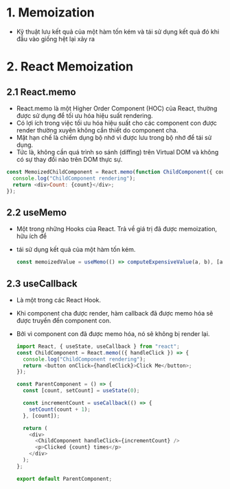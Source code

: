 # 1. Memoization

- Kỹ thuật lưu kết quả của một hàm tốn kém và tái sử dụng kết quả đó khi đầu vào giống hệt lại xảy ra

# 2. React Memoization

## 2.1 React.memo

- React.memo là một Higher Order Component (HOC) của React, thường được sử dụng để tối ưu hóa hiệu suất rendering.
- Có lợi ích trong việc tối ưu hóa hiệu suất cho các component con được render thường xuyên không cần thiết do component cha.
- Mặt hạn chế là chiếm dụng bộ nhớ vì được lưu trong bộ nhớ để tái sử dụng.
- Tức là, không cần quá trình so sánh (diffing) trên Virtual DOM và không có sự thay đổi nào trên DOM thực sự.

```javascript
const MemoizedChildComponent = React.memo(function ChildComponent({ count }) {
  console.log("ChildComponent rendering");
  return <div>Count: {count}</div>;
});
```

## 2.2 useMemo

- Một trong những Hooks của React. Trả về giá trị đã được memoization, hữu ích để
- tái sử dụng kết quả của một hàm tốn kém.

  ```javascript
  const memoizedValue = useMemo(() => computeExpensiveValue(a, b), [a, b]);
  ```

## 2.3 useCallback

- Là một trong các React Hook.
- Khi component cha được render, hàm callback đã được memo hóa sẽ được truyền đến component con.
- Bởi vì component con đã được memo hóa, nó sẽ không bị render lại.

  ```javascript
  import React, { useState, useCallback } from "react";
  const ChildComponent = React.memo(({ handleClick }) => {
    console.log("ChildComponent rendering");
    return <button onClick={handleClick}>Click Me</button>;
  });

  const ParentComponent = () => {
    const [count, setCount] = useState(0);

    const incrementCount = useCallback(() => {
      setCount(count + 1);
    }, [count]);

    return (
      <div>
        <ChildComponent handleClick={incrementCount} />
        <p>Clicked {count} times</p>
      </div>
    );
  };

  export default ParentComponent;
  ```
